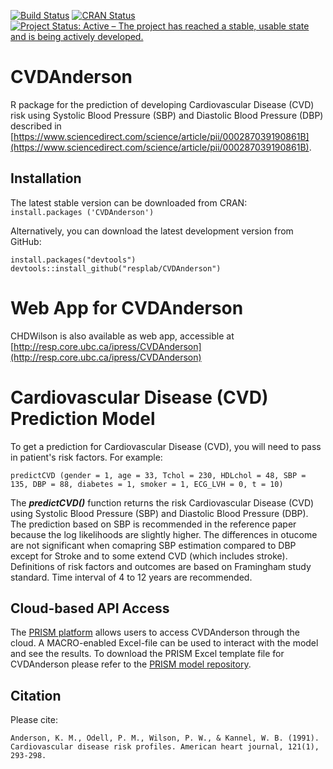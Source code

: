 [![Build Status](https://travis-ci.org/resplab/CVDAnderson.svg?branch=master)](https://travis-ci.org/resplab/CVDAnderson)
[![CRAN Status](https://www.r-pkg.org/badges/version/CVDAnderson)](https://cran.r-project.org/web/packages/CVDAnderson/index.html)
[![Project Status: Active – The project has reached a stable, usable state and is being actively developed.](https://www.repostatus.org/badges/latest/active.svg)](https://www.repostatus.org/#active)

# CVDAnderson

R package for the prediction of developing Cardiovascular Disease (CVD) risk using Systolic Blood Pressure (SBP) and Diastolic Blood Pressure (DBP) described in [https://www.sciencedirect.com/science/article/pii/000287039190861B](https://www.sciencedirect.com/science/article/pii/000287039190861B). 

## Installation

The latest stable version can be downloaded from CRAN:  
`install.packages ('CVDAnderson')`

Alternatively, you can download the latest development version from GitHub:

```
install.packages("devtools")
devtools::install_github("resplab/CVDAnderson")
```

# Web App for CVDAnderson 

CHDWilson is also available as web app, accessible at [http://resp.core.ubc.ca/ipress/CVDAnderson](http://resp.core.ubc.ca/ipress/CVDAnderson)

# Cardiovascular Disease (CVD) Prediction Model

To get a prediction for Cardiovascular Disease (CVD), you will need to pass in patient's risk factors. For example: 

```
predictCVD (gender = 1, age = 33, Tchol = 230, HDLchol = 48, SBP = 135, DBP = 88, diabetes = 1, smoker = 1, ECG_LVH = 0, t = 10)
```

The ***predictCVD()*** function returns the risk Cardiovascular Disease (CVD) using Systolic Blood Pressure (SBP) and Diastolic Blood Pressure (DBP).
The prediction based on SBP is recommended in the reference paper because the log likelihoods are slightly higher. The differences in otucome are not significant when comapring SBP estimation compared to DBP except for Stroke and to some extend CVD (which includes stroke). Definitions of risk factors and outcomes are based on Framingham study standard. Time interval of 4 to 12 years are recommended.

## Cloud-based API Access
The [PRISM platform](http://prism.resp.core.ubc.ca) allows users to access CVDAnderson through the cloud. A MACRO-enabled Excel-file can be used to interact with the model and see the results. To download the PRISM Excel template file for CVDAnderson please refer to the [PRISM model repository](http://resp.core.ubc.ca/ipress/prism).


## Citation

Please cite: 

```
Anderson, K. M., Odell, P. M., Wilson, P. W., & Kannel, W. B. (1991). Cardiovascular disease risk profiles. American heart journal, 121(1), 293-298.
```
